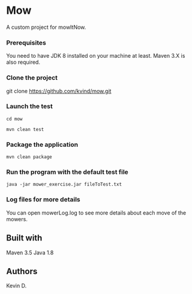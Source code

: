 # Mow

A custom project for mowItNow.

### Prerequisites

You need to have JDK 8 installed on your machine at least.
Maven 3.X is also required.

### Clone the project

git clone https://github.com/kvind/mow.git

### Launch the test

```
cd mow

mvn clean test
```
### Package the application
```
mvn clean package
```
### Run the program with the default test file
```
java -jar mower_exercise.jar fileToTest.txt
```
### Log files for more details

You can open mowerLog.log to see more details about each move of the mowers.

## Built with

Maven 3.5 
Java 1.8

## Authors

Kevin D. 


